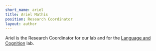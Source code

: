 ```yaml
---
short_name: ariel
title: Ariel Mathis
position: Research Coordinator
layout: author
---
```


Ariel is the Research Coordinator for our lab and for the [Language and Cognition](https://www.langcoglab.com/) lab. 
